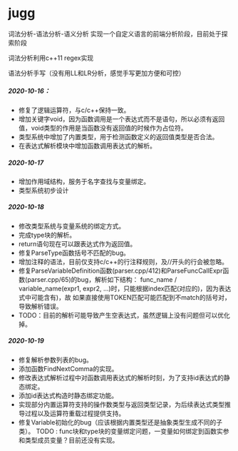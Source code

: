 ﻿# jugg

词法分析-语法分析-语义分析 实现一个自定义语言的前端分析阶段，目前处于探索阶段

词法分析利用c++11 regex实现

语法分析手写（没有用LL和LR分析，感觉手写更加方便和可控）

##### 2020-10-16：
* 修复了逻辑运算符，与c/c++保持一致。
* 增加关键字void，因为函数调用是一个表达式而不是语句，所以必须有返回值，void类型的作用是当函数没有返回值的时候作为占位符。
* 类型系统中增加了内置类型，用于检测函数定义的返回值类型是否合法。
* 在表达式解析模块中增加函数调用表达式的解析。

##### 2020-10-17
* 增加作用域结构，服务于名字查找与变量绑定。
* 类型系统初步设计

##### 2020-10-18
* 修改类型系统与变量系统的绑定方式。
* 完成type块的解析。
* return语句现在可以跟表达式作为返回值。
* 修复ParseType函数括号不匹配的bug。
* 增加注释的语法，目前仅支持c/c++的行注释规则，及//开头的行会被忽略。
* 修复ParseVariableDefinition函数(parser.cpp/412)和ParseFuncCallExpr函数(parser.cpp/65)的bug，解析如下结构：
   func_name / variable_name(expr1, expr2, ...)时，只能根据index匹配(对应的)，因为表达式中可能含有)，故
   如果直接使用TOKEN匹配可能匹配到不match的括号对，导致解析错误。
* TODO：目前的解析可能导致产生空表达式，虽然逻辑上没有问题但可以优化掉。

##### 2020-10-19
* 修复解析参数列表的bug。
* 添加函数FindNextComma的实现。
* 修改表达式解析过程中对函数调用表达式的解析时刻，为了支持id表达式的静态绑定。
* 添加id表达式构造时静态绑定功能。
* 实现部分内置运算符支持的操作数类型与返回类型记录，为后续表达式类型推导过程以及运算符重载过程提供支持。
* 修复Variable初始化的bug（应该根据内置类型还是抽象类型生成不同的子类）。
TODO : func块和type块的变量绑定问题，一变量如何绑定到函数实参和类型成员变量？目前还没有实现。